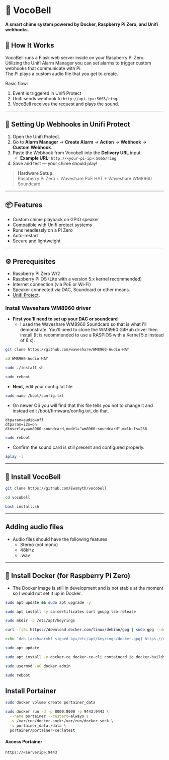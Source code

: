 # 🔔 VocoBell
**A smart chime system powered by Docker, Raspberry Pi Zero, and Unifi webhooks.**


## 🧠 How It Works

VocoBell runs a Flask web server inside on your Raspberry Pi Zero.  
Utilizing the Unifi Alarm Manager you can set alarms to trigger custom webhooks that communicate with Pi.   
The Pi plays a custom audio file that you get to create.

Basic flow:

1. Event is triggered in Unifi Protect
2. Unifi sends webhook to `http://<pi-ip>:5665/ring`.
3. VocoBell receives the request and plays the sound.

---

## 🔄 Setting Up Webhooks in Unifi Protect

1. Open the Unifi Protect.
2. Go to **Alarm Manager** → **Create Alarm** → **Action** → **Webhook** → **Custom Webhook**.
3. Paste the Webhook from Vocobell into the **Delivery URL** input.
    - **Example URL:** `http://<your-pi-ip>:5665/ring`
4. Save and test — your chime should play!


> **Hardware Setup:**  
> Raspberry Pi Zero + Waveshare PoE HAT + Waveshare WM8960 Soundcard

---

## 📦 Features

- Custom chime playback on GPIO speaker
- Compatible with Unifi protect systems
- Runs headlessly on a Pi Zero
- Auto-restart
- Secure and lightweight

---

## ⚙️ Prerequisites

- Raspberry Pi Zero W/2
- Raspberry Pi OS (Lite with a version 5.x kernel recommended)
- Internet connection (via PoE or Wi-Fi)
- Speaker connected via DAC, Soundcard or other means.
- [Unifi Protect](https://ui.com).
### Install Waveshare WM8960 driver
- **First you'll need to set up your DAC or soundcard**
  - I used the Waveshare WM8960 Soundcard so that is what i'll demonstrate.
You'll need to clone the WM8960 GitHub driver then install (It is recommended to use a RASPIOS with a Kernel 5.x instead of 6.x).
```bash
git clone https://github.com/waveshare/WM8960-Audio-HAT
```
```bash
cd WM8960-Audio-HAT
```
```bash
sudo ./install.sh
```
```bash
sudo reboot
```
  - **Next,** edit your config.txt file
```bash
sudo nano /boot/config.txt
```
  - On newer OS you will find that this file tells you not to change it and instead edit /boot/firmware/config.txt, do that.
```
dtparam=audio=off
dtparam=i2s=on
dtoverlay=wm8960-soundcard,model="wm8960-soundcard",mclk-fs=256
```
```bash
sudo reboot
```
  - Confirm the sound card is still present and configured properly.
```bash
aplay -l
```
---
## 🔔 Install VocoBell
```bash
git clone https://github.com/Ewsmyth/vocobell
```
```bash
cd vocobell
```
```bash
bash install.sh
```
---
## Adding audio files
- Audio files should have the following features
  - Stereo (not mono)
  - 48kHz 
  - .wav
---

## 🐳 Install Docker (for Raspberry Pi Zero)
- The Docker image is still in development and is not stable at the moment so I would not set it up in Docker.

```bash
sudo apt update && sudo apt upgrade -y
```
```bash
sudo apt install -y ca-certificates curl gnupg lsb-release
```
```bash
sudo mkdir -p /etc/apt/keyrings
```
```bash
curl -fsSL https://download.docker.com/linux/debian/gpg | sudo gpg --dearmor -o /etc/apt/keyrings/docker.gpg
```
```bash
echo "deb [arch=armhf signed-by=/etc/apt/keyrings/docker.gpg] https://download.docker.com/linux/debian $(lsb_release -cs) stable" | sudo tee /etc/apt/sources.list.d/docker.list > /dev/null
```
```bash
sudo apt update
```
```bash
sudo apt install -y docker-ce docker-ce-cli containerd.io docker-buildx-plugin docker-compose-plugin
```
```bash
sudo usermod -aG docker admin
```
```bash
sudo reboot
```
## Install Portainer
```bash
sudo docker volume create portainer_data
```
```bash
sudo docker run -d -p 8000:8000 -p 9443:9443 \
  --name portainer --restart=always \
  -v /var/run/docker.sock:/var/run/docker.sock \
  -v portainer_data:/data \
  portainer/portainer-ce:latest
```
#### Access Portainer
```
https://<serverip>:9443
```
